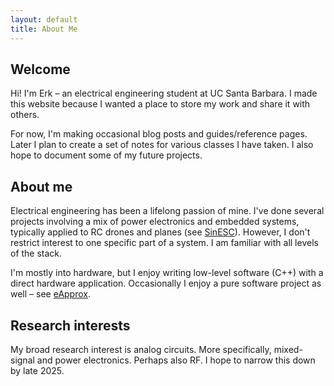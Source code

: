```yaml
---
layout: default
title: About Me
---
```


## Welcome
Hi! I'm Erk – an electrical engineering student at UC Santa Barbara. I made this website because I wanted a place to store my work and share it with others.

For now, I'm making occasional blog posts and guides/reference pages. Later I plan to create a set of notes for various classes I have taken. I also hope to document some of my future projects.

## About me
Electrical engineering has been a lifelong passion of mine. I've done several projects involving a mix of power electronics and embedded systems, typically applied to RC drones and planes (see [SinESC](https://github.com/SAR-mango/SinESC)). However, I don't restrict interest to one specific part of a system. I am familiar with all levels of the stack.

I'm mostly into hardware, but I enjoy writing low-level software (C++) with a direct hardware application. Occasionally I enjoy a pure software project as well – see [eApprox](https://github.com/SAR-mango/eApprox).

## Research interests
My broad research interest is analog circuits. More specifically, mixed-signal and power electronics. Perhaps also RF. I hope to narrow this down by late 2025.
